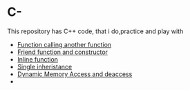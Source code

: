 # C-
This repository has C++ code, that i do,practice and play with

- [Function calling another function](https://github.com/balaji303/C-plusplus/blob/master/Function%20calling%20another%20function.cpp)
- [Friend function and constructor](https://github.com/balaji303/C-plusplus/blob/master/friendFunction.cpp)
- [Inline function](https://github.com/balaji303/C-plusplus/blob/master/inlinefunction.cpp)
- [Single inheristance](https://github.com/balaji303/C-plusplus/blob/master/SingleInheristance.cpp)
- [Dynamic Memory Access and deaccess](https://github.com/balaji303/C-plusplus/blob/master/DynamicMemoryAccess.cpp)
- []()
